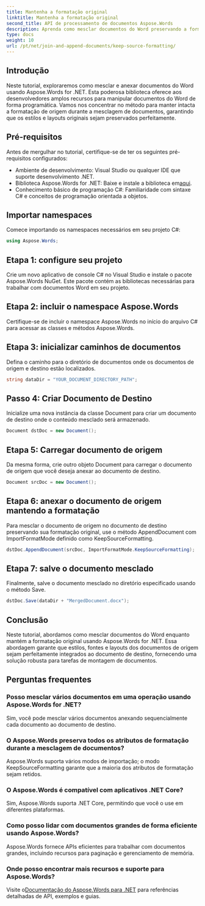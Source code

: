 ```yaml
---
title: Mantenha a formatação original
linktitle: Mantenha a formatação original
second_title: API de processamento de documentos Aspose.Words
description: Aprenda como mesclar documentos do Word preservando a formatação usando Aspose.Words for .NET. Ideal para desenvolvedores que buscam automatizar tarefas de montagem de documentos.
type: docs
weight: 10
url: /pt/net/join-and-append-documents/keep-source-formatting/
---
```

## Introdução

Neste tutorial, exploraremos como mesclar e anexar documentos do Word usando Aspose.Words for .NET. Esta poderosa biblioteca oferece aos desenvolvedores amplos recursos para manipular documentos do Word de forma programática. Vamos nos concentrar no método para manter intacta a formatação de origem durante a mesclagem de documentos, garantindo que os estilos e layouts originais sejam preservados perfeitamente.

## Pré-requisitos

Antes de mergulhar no tutorial, certifique-se de ter os seguintes pré-requisitos configurados:

- Ambiente de desenvolvimento: Visual Studio ou qualquer IDE que suporte desenvolvimento .NET.
-  Biblioteca Aspose.Words for .NET: Baixe e instale a biblioteca em[aqui](https://releases.aspose.com/words/net/).
- Conhecimento básico de programação C#: Familiaridade com sintaxe C# e conceitos de programação orientada a objetos.

## Importar namespaces

Comece importando os namespaces necessários em seu projeto C#:

```csharp
using Aspose.Words;
```

## Etapa 1: configure seu projeto

Crie um novo aplicativo de console C# no Visual Studio e instale o pacote Aspose.Words NuGet. Este pacote contém as bibliotecas necessárias para trabalhar com documentos Word em seu projeto.

## Etapa 2: incluir o namespace Aspose.Words

Certifique-se de incluir o namespace Aspose.Words no início do arquivo C# para acessar as classes e métodos Aspose.Words.

## Etapa 3: inicializar caminhos de documentos

Defina o caminho para o diretório de documentos onde os documentos de origem e destino estão localizados.

```csharp
string dataDir = "YOUR_DOCUMENT_DIRECTORY_PATH";
```

## Passo 4: Criar Documento de Destino

Inicialize uma nova instância da classe Document para criar um documento de destino onde o conteúdo mesclado será armazenado.

```csharp
Document dstDoc = new Document();
```

## Etapa 5: Carregar documento de origem

Da mesma forma, crie outro objeto Document para carregar o documento de origem que você deseja anexar ao documento de destino.

```csharp
Document srcDoc = new Document();
```

## Etapa 6: anexar o documento de origem mantendo a formatação

Para mesclar o documento de origem no documento de destino preservando sua formatação original, use o método AppendDocument com ImportFormatMode definido como KeepSourceFormatting.

```csharp
dstDoc.AppendDocument(srcDoc, ImportFormatMode.KeepSourceFormatting);
```

## Etapa 7: salve o documento mesclado

Finalmente, salve o documento mesclado no diretório especificado usando o método Save.

```csharp
dstDoc.Save(dataDir + "MergedDocument.docx");
```

## Conclusão

Neste tutorial, abordamos como mesclar documentos do Word enquanto mantém a formatação original usando Aspose.Words for .NET. Essa abordagem garante que estilos, fontes e layouts dos documentos de origem sejam perfeitamente integrados ao documento de destino, fornecendo uma solução robusta para tarefas de montagem de documentos.

## Perguntas frequentes

### Posso mesclar vários documentos em uma operação usando Aspose.Words for .NET?
Sim, você pode mesclar vários documentos anexando sequencialmente cada documento ao documento de destino.

### O Aspose.Words preserva todos os atributos de formatação durante a mesclagem de documentos?
Aspose.Words suporta vários modos de importação; o modo KeepSourceFormatting garante que a maioria dos atributos de formatação sejam retidos.

### O Aspose.Words é compatível com aplicativos .NET Core?
Sim, Aspose.Words suporta .NET Core, permitindo que você o use em diferentes plataformas.

### Como posso lidar com documentos grandes de forma eficiente usando Aspose.Words?
Aspose.Words fornece APIs eficientes para trabalhar com documentos grandes, incluindo recursos para paginação e gerenciamento de memória.

### Onde posso encontrar mais recursos e suporte para Aspose.Words?
 Visite o[Documentação do Aspose.Words para .NET](https://reference.aspose.com/words/net/) para referências detalhadas de API, exemplos e guias.